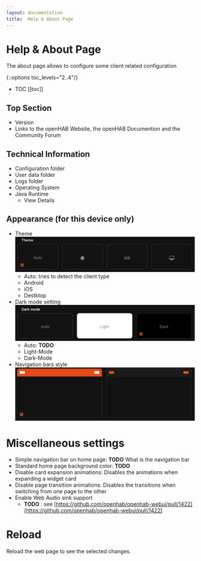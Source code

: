 ```yaml
---
layout: documentation
title:  Help & About Page
---
```


# Help & About Page

The about page allows to configure some client related configuration

{::options toc_levels="2..4"/}

- TOC
  [[toc]]

## Top Section

- Version
- Links to the openHAB Website, the openHAB Documention and the Community Forum

## Technical Information

- Configuration folder
- User data folder
- Logs folder
- Operating System
- Java Runtime
  - View Details

## Appearance (for this device only)

- Theme
![Theme](theme-selection.png)
  - Auto: tries to detect the client type
  - Android
  - iOS
  - Destktop
- Dark mode setting
![Dark-Mode](dark-mode.png)
  - Auto: **TODO**
  - Light-Mode
  - Dark-Mode
- Navigation bars style
![Navigation bars style](navbar-style.png)

# Miscellaneous settings

- Simple navigation bar on home page: **TODO** What is the navigation bar
- Standard home page background color: **TODO**
- Disable card expansion animations: Disables the animations when expanding a widget card
- Disable page transition animations: Disables the transitions when switching from one page to the other
- Enable Web Audio sink support
  - **TODO** : see [https://github.com/openhab/openhab-webui/pull/1422](https://github.com/openhab/openhab-webui/pull/1422)

# Reload

Reload the web page to see the selected changes.
